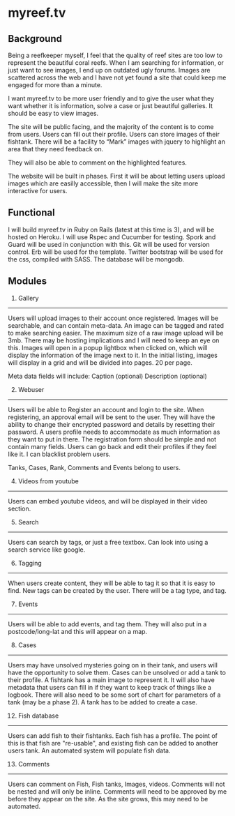 myreef.tv 
=============

Background
-----------

Being a reefkeeper myself, I feel that the quality of reef sites are too low to represent the beautiful coral reefs.  When I am searching for information, or just want to see images, I end up on outdated ugly forums.  Images are scattered across the web and I have not yet found a site that could keep me engaged for more than a minute.  

I want myreef.tv to be more user friendly and to give the user what they want whether it is information, solve a case or just beautiful galleries.  It should be easy to view images.

The site will be public facing, and the majority of the content is to come from users.  Users can fill out their profile.  Users can store images of their fishtank.  There will be a facility to “Mark” images with jquery to highlight an area that they need feedback on.  

They will also be able to comment on the highlighted features.

The website will be built in phases.  First it will be about letting users upload images which are easilly accessible, then I will make the site more interactive for users.

Functional 
----------

I will build myreef.tv in Ruby on Rails (latest at this time is 3), and will be hosted on Heroku.  I will use Rspec and Cucumber for testing.  Spork and Guard will be used in conjunction with this.  Git will be used for version control.  Erb will be used for the template.  Twitter bootstrap will be used for the css, compiled with SASS.  The database will be mongodb.

Modules
----------

1.  Gallery
------------

Users will upload images to their account once registered.  Images will be searchable, and can contain meta-data.  An image can be tagged and rated to make searching easier.  The maximum size of a raw image upload will be 3mb.  There may be hosting implications and I will need to keep an eye on this.  Images will open in a popup lightbox when clicked on, which will display the information of the image next to it.  In the initial listing, images will display in a grid and will be divided into pages.  20 per page.

Meta data fields will include:
Caption (optional)
Description (optional)


2.  Webuser
------------

Users will be able to Register an account and login to the site.  When registering, an approval email will be sent to the user.  They will have the
ability to change their encrypted password and details by resetting their password.  A users profile needs to accommodate as much information as they want to put in there.  The registration form should be simple and not contain many fields.  Users can go back and edit their profiles if they feel like it.   I can blacklist problem users.

Tanks, Cases, Rank, Comments and Events belong to users.

4.  Videos from youtube
------------------------

Users can embed youtube videos, and will be displayed in their video section.

5.  Search
-----------

Users can search by tags, or just a free textbox.  Can look into using a search service like google.

6.  Tagging
------------

When users create content, they will be able to tag it so that it is easy to find.  New tags can be created by the user.  There will be a tag type,
and tag.

7.  Events
-----------

Users will be able to add events, and tag them.  They will also put in a postcode/long-lat and this will appear on a map.

8.  Cases
----------

Users may have unsolved mysteries going on in their tank, and users will have the opportunity to solve them.  Cases can be unsolved or add a tank to
their profile.
A fishtank has a main image to represent it.  It will also have metadata that users can fill in if they want to keep track of things like a logbook.
There will also need to be some sort of chart for parameters of a tank (may be a phase 2).
A tank has to be added to create a case.


12.  Fish database
-------------------

 Users can add fish to their fishtanks.  Each fish has a profile.  The point of this is that fish are "re-usable", and existing fish can be added to another users tank.  An automated system will populate fish data.

13.  Comments
--------------

Users can comment on Fish, Fish tanks, Images, videos.  Comments will not be nested and will only be inline.  Comments will need to be approved by me before
  they appear on the site.  As the site grows, this may need to be automated.

